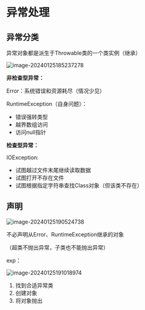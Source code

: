 # 异常处理

## 异常分类

异常对象都是派生于Throwable类的一个类实例（继承）

![image-20240125185237278](C:\Users\welco\AppData\Roaming\Typora\typora-user-images\image-20240125185237278.png)

**非检查型异常：**

Error：系统错误和资源耗尽（情况少见）

RuntimeException（自身问题）：

- 错误强转类型
- 越界数组访问
- 访问null指针

**检查型异常：**

IOException:

- 试图越过文件末尾继续读取数据
- 试图打开不存在文件
- 试图根据指定字符串查找Class对象（但该类不存在）

## 声明

![image-20240125190524738](C:\Users\welco\AppData\Roaming\Typora\typora-user-images\image-20240125190524738.png)

不必声明从Error、RuntimeException继承的对象

（超类不抛出异常，子类也不能抛出异常）

exp：

![image-20240125191018974](C:\Users\welco\AppData\Roaming\Typora\typora-user-images\image-20240125191018974.png)

1. 找到合适异常类
2. 创建对象
3. 将对象抛出
